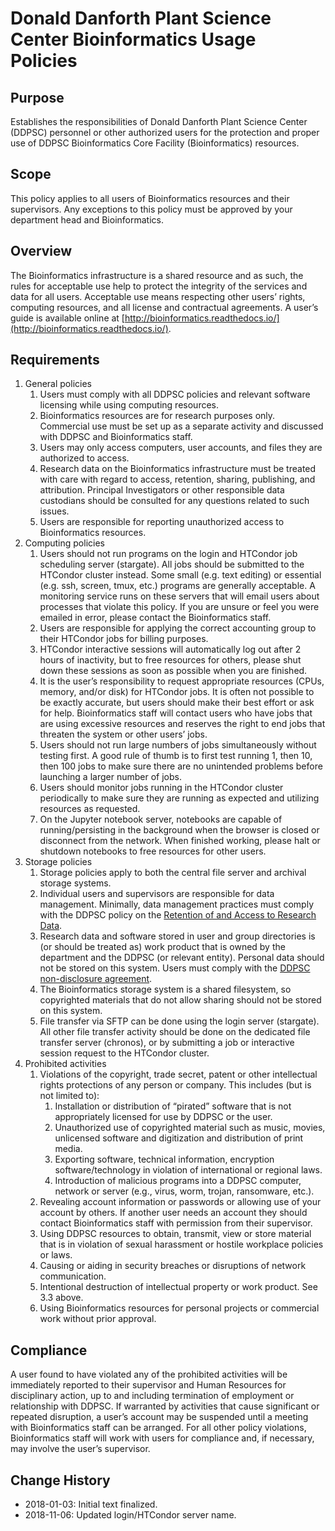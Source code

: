 # Donald Danforth Plant Science Center Bioinformatics Usage Policies

## Purpose

Establishes the responsibilities of Donald Danforth Plant Science Center (DDPSC) personnel or other authorized users 
for the protection and proper use of DDPSC Bioinformatics Core Facility (Bioinformatics) resources.

## Scope

This policy applies to all users of Bioinformatics resources and their supervisors. Any exceptions to this policy must 
be approved by your department head and Bioinformatics.

## Overview

The Bioinformatics infrastructure is a shared resource and as such, the rules for acceptable use help to protect the 
integrity of the services and data for all users. Acceptable use means respecting other users’ rights, computing 
resources, and all license and contractual agreements. A user’s guide is available online at 
[http://bioinformatics.readthedocs.io/](http://bioinformatics.readthedocs.io/).

## Requirements

1. General policies
    1. Users must comply with all DDPSC policies and relevant software licensing while using computing resources.
    2. Bioinformatics resources are for research purposes only. Commercial use must be set up as a separate activity 
    and discussed with DDPSC and Bioinformatics staff.
    3. Users may only access computers, user accounts, and files they are authorized to access.
    4. Research data on the Bioinformatics infrastructure must be treated with care with regard to access, retention, 
    sharing, publishing, and attribution. Principal Investigators or other responsible data custodians should be 
    consulted for any questions related to such issues.
    5. Users are responsible for reporting unauthorized access to Bioinformatics resources.
2. Computing policies
    1. Users should not run programs on the login and HTCondor job scheduling server (stargate). All jobs should be 
    submitted to the HTCondor cluster instead. Some small (e.g. text editing) or essential (e.g. ssh, screen, tmux, 
    etc.) programs are generally acceptable. A monitoring service runs on these servers that will email users about 
    processes that violate this policy. If you are unsure or feel you were emailed in error, please contact the 
    Bioinformatics staff.
    2. Users are responsible for applying the correct accounting group to their HTCondor jobs for billing purposes.
    3. HTCondor interactive sessions will automatically log out after 2 hours of inactivity, but to free resources for 
    others, please shut down these sessions as soon as possible when you are finished.
    4. It is the user’s responsibility to request appropriate resources (CPUs, memory, and/or disk) for HTCondor jobs. 
    It is often not possible to be exactly accurate, but users should make their best effort or ask for help. 
    Bioinformatics staff will contact users who have jobs that are using excessive resources and reserves the right to 
    end jobs that threaten the system or other users’ jobs.
    5. Users should not run large numbers of jobs simultaneously without testing first. A good rule of thumb is to 
    first test running 1, then 10, then 100 jobs to make sure there are no unintended problems before launching a 
    larger number of jobs.
    6. Users should monitor jobs running in the HTCondor cluster periodically to make sure they are running as expected 
    and utilizing resources as requested.
    7. On the Jupyter notebook server, notebooks are capable of running/persisting in the background when the browser 
    is closed or disconnect from the network. When finished working, please halt or shutdown notebooks to free 
    resources for other users.
3. Storage policies
    1. Storage policies apply to both the central file server and archival storage systems.
    2. Individual users and supervisors are responsible for data management. Minimally, data management practices must 
    comply with the DDPSC policy on the 
    [Retention of and Access to Research Data](http://w3.ddpsc.org/Integrity/RetentionofandAccesstoResearchData.pdf).
    3. Research data and software stored in user and group directories is (or should be treated as) work product that 
    is owned by the department and the DDPSC (or relevant entity). Personal data should not be stored on this system. 
    Users must comply with the 
    [DDPSC non-disclosure agreement](http://w3.ddpsc.org/hr/Confidential%20-%20Intellectual%20Property%20Emp.pdf).
    4. The Bioinformatics storage system is a shared filesystem, so copyrighted materials that do not allow sharing 
    should not be stored on this system.
    5. File transfer via SFTP can be done using the login server (stargate). All other file transfer activity should be 
    done on the dedicated file transfer server (chronos), or by submitting a job or interactive session request to the 
    HTCondor cluster.
4. Prohibited activities
    1. Violations of the copyright, trade secret, patent or other intellectual rights protections of any person or 
    company. This includes (but is not limited to):
        1. Installation or distribution of “pirated” software that is not appropriately licensed for use by DDPSC or 
        the user.
        2. Unauthorized use of copyrighted material such as music, movies, unlicensed software and digitization and 
        distribution of print media.
        3. Exporting software, technical information, encryption software/technology in violation of international or 
        regional laws.
        4. Introduction of malicious programs into a DDPSC computer, network or server (e.g., virus, worm, trojan, 
        ransomware, etc.).
    2. Revealing account information or passwords or allowing use of your account by others. If another user needs an 
    account they should contact Bioinformatics staff with permission from their supervisor.
    3. Using DDPSC resources to obtain, transmit, view or store material that is in violation of sexual harassment or 
    hostile workplace policies or laws.
    4. Causing or aiding in security breaches or disruptions of network communication.
    5. Intentional destruction of intellectual property or work product. See 3.3 above.
    6. Using Bioinformatics resources for personal projects or commercial work without prior approval.

## Compliance

A user found to have violated any of the prohibited activities will be immediately reported to their supervisor and 
Human Resources for disciplinary action, up to and including termination of employment or relationship with DDPSC. If 
warranted by activities that cause significant or repeated disruption, a user’s account may be suspended until a 
meeting with Bioinformatics staff can be arranged. For all other policy violations, Bioinformatics staff will work with 
users for compliance and, if necessary, may involve the user’s supervisor.

## Change History

* 2018-01-03: Initial text finalized.
* 2018-11-06: Updated login/HTCondor server name.
